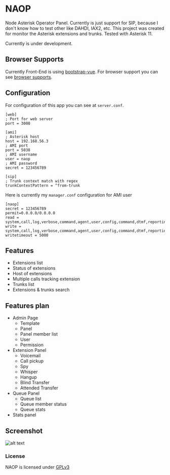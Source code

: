 # NAOP
Node Asterisk Operator Panel. Currently is just support for SIP, because I don't know
how to test other like DAHDI, IAX2, etc. This project was created for monitor the Asterisk
extensions and trunks. Tested with Asterisk 11.

Currently is under development.

## Browser Supports
Currently Front-End is using [bootstrap-vue](https://bootstrap-vue.js.org). For browser support you can see
[browser supports](https://bootstrap-vue.js.org/docs/#browsers-support).

## Configuration
For configuration of this app you can see at `server.conf`.
```config
[web]
; Port for web server
port = 3000

[ami]
; Asterisk host
host = 192.168.56.3
; AMI port
port = 5038
; AMI username
user = naop
; AMI password
secret = 123456789

[sip]
; Trunk context match with regex
trunkContextPattern = ^from-trunk
```

Here is currently my `manager.conf` configuration for AMI user
```
[naop]
secret = 123456789
permit=0.0.0.0/0.0.0.0
read = system,call,log,verbose,command,agent,user,config,command,dtmf,reporting,cdr,dialplan,originate,message,agi,all
write = system,call,log,verbose,command,agent,user,config,command,dtmf,reporting,cdr,dialplan,originate,message,agi,all
writetimeout = 5000
```

## Features
* Extensions list
* Status of extensions
* Host of extensions
* Multiple calls tracking extension
* Trunks list
* Extensions & trunks search

## Features plan
* Admin Page
  * Template
  * Panel
  * Panel member list
  * User
  * Permission
* Extension Panel
  * Voicemail
  * Call pickup
  * Spy
  * Whisper
  * Hangup
  * Blind Transfer
  * Attended Transfer
* Queue Panel
  * Queue list
  * Queue member status
  * Queue stats
* Stats panel

## Screenshot
![alt text](https://raw.githubusercontent.com/yusrilhs/naop/master/ss.gif)

### License
NAOP is licensed under [GPLv3](https://www.gnu.org/licenses/gpl-3.0.html)
